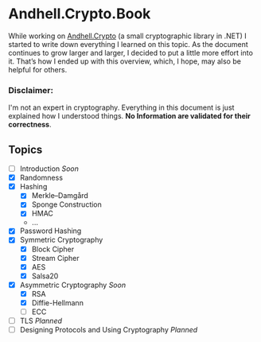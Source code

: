 # Andhell.Crypto.Book

While working on [Andhell.Crypto](https://github.com/AndHell/Andhell.Crypto) (a small cryptographic library in .NET) I started to write down everything I learned on this topic. As the document continues to grow larger and larger, I decided to put a little more effort into it. That’s how I ended up with this overview, which, I hope, may also be helpful for others.


### Disclaimer:  
I'm not an expert in cryptography. Everything in this document is just explained how I understood things. **No Information are validated for their correctness**.

## Topics
- [ ] Introduction *Soon*
- [x] Randomness
- [x] Hashing
    - [x] Merkle–Damgård 
    - [x] Sponge Construction
    - [x] HMAC
    - ...
- [x] Password Hashing
- [x] Symmetric Cryptography
    - [x] Block Cipher
    - [x] Stream Cipher
    - [x] AES
    - [x] Salsa20
- [x] Asymmetric Cryptography *Soon*
    - [x] RSA
    - [x] Diffie-Hellmann
    - [ ] ECC
- [ ] TLS *Planned*
- [ ] Designing Protocols and Using Cryptography *Planned*
